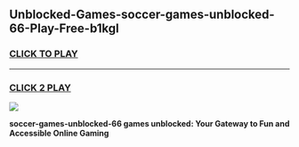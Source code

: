 
## Unblocked-Games-soccer-games-unblocked-66-Play-Free-b1kgl
<h3>
<a href="https://premium76.site?title=soccer-games-unblocked-66&ref=22A">CLICK TO PLAY</a></h3>
<hr>

<h3>
<a href="https://premium76.site?title=soccer-games-unblocked-66&ref=22A">CLICK 2 PLAY</a>
  
</h3>

<a href="https://premium76.site?title=soccer-games-unblocked-66&ref=22A"><img src="https://clearcache.store/games.png"></a>


**soccer-games-unblocked-66 games unblocked: Your Gateway to Fun and Accessible Online Gaming**
